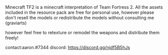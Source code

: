 Minecraft TF2 is a minecraft interpretation of Team Fortress 2. All the assets included in the resource pack are free for personal use,
however please don't resell the models or redistribute the models without consulting me (graviarts)

however feel free to retexture or remodel the weapons and distribute them freely!

contact:aaron.#7344
discord: https://discord.gg/njdf5B5hJs
